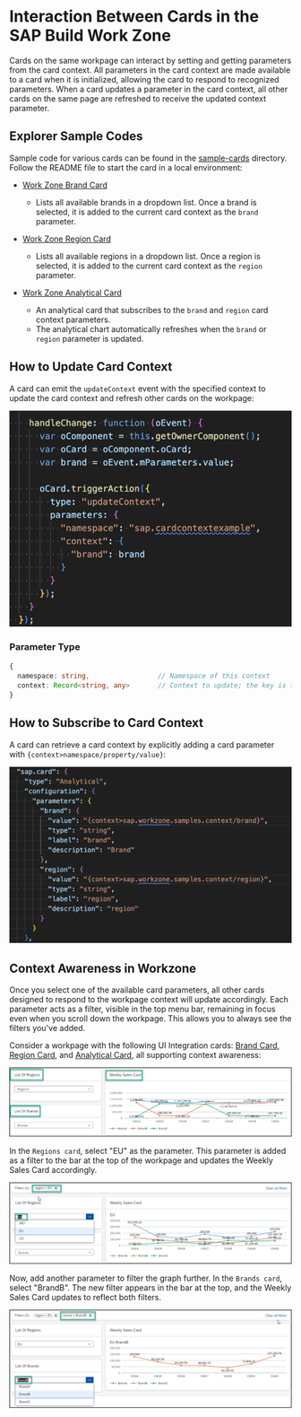 # Interaction Between Cards in the SAP Build Work Zone

Cards on the same workpage can interact by setting and getting parameters from the card context. All parameters in the card context are made available to a card when it is initialized, allowing the card to respond to recognized parameters. When a card updates a parameter in the card context, all other cards on the same page are refreshed to receive the updated context parameter.

## Explorer Sample Codes

Sample code for various cards can be found in the [sample-cards](./sample-cards/README.md) directory. Follow the README file to start the card in a local environment:

- [Work Zone Brand Card](./sample-cards/brand-list-card/)
  - Lists all available brands in a dropdown list. Once a brand is selected, it is added to the current card context as the `brand` parameter.

- [Work Zone Region Card](./sample-cards/region-list-card/)
  - Lists all available regions in a dropdown list. Once a region is selected, it is added to the current card context as the `region` parameter.

- [Work Zone Analytical Card](./sample-cards/analytical-card/)
  - An analytical card that subscribes to the `brand` and `region` card context parameters.
  - The analytical chart automatically refreshes when the `brand` or `region` parameter is updated.

## How to Update Card Context

A card can emit the `updateContext` event with the specified context to update the card context and refresh other cards on the workpage:

![Update card context](./images/update-card-context.png)

### Parameter Type

```ts
{
  namespace: string,                 // Namespace of this context
  context: Record<string, any>       // Context to update; the key is the context key, and the value is the context value
}
```

## How to Subscribe to Card Context

A card can retrieve a card context by explicitly adding a card parameter with `{context>namespace/property/value}`:

![Retrieve card context](./images/retrieve-card-context.png)

## Context Awareness in Workzone

Once you select one of the available card parameters, all other cards designed to respond to the workpage context will update accordingly. Each parameter acts as a filter, visible in the top menu bar, remaining in focus even when you scroll down the workpage. This allows you to always see the filters you've added.

Consider a workpage with the following UI Integration cards: [Brand Card](./sample-cards/brand-list-card/), [Region Card](./sample-cards/region-list-card/), and [Analytical Card](./sample-cards/analytical-card/), all supporting context awareness:

![Filter bar](./images/filter-bar.png)

In the `Regions card`, select "EU" as the parameter. This parameter is added as a filter to the bar at the top of the workpage and updates the Weekly Sales Card accordingly.

![Region Card](./images/region-parameter.png)

Now, add another parameter to filter the graph further. In the `Brands card`, select "BrandB". The new filter appears in the bar at the top, and the Weekly Sales Card updates to reflect both filters.

![Brand Card](./images/brand-paremeter.png)
